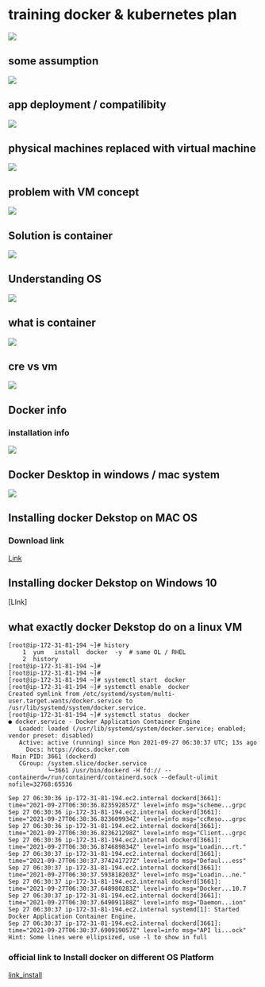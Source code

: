 # training docker & kubernetes plan 


<img src="plan.png">

## some assumption 

<img src="app2cont.png">

## app deployment / compatilibity 

<img src="app1.png">

## physical machines replaced with virtual machine 

<img src="vm.png">

## problem with VM concept 

<img src="vmprob.png">

## Solution is container

<img src="cont.png">

## Understanding OS 

<img src="os.png">

## what is container 

<img src="container.png">

## cre vs vm

<img src="cre.png">

## Docker info 

### installation info 

<img src="install.png">

## Docker Desktop in windows / mac system 

<img src="dockerdesktop.png">

## Installing docker Dekstop on MAC OS

### Download link 

[Link](https://hub.docker.com/editions/community/docker-ce-desktop-mac)

## Installing docker Dekstop on Windows 10 

[LInk]

## what exactly docker Dekstop do on a linux VM 

```
[root@ip-172-31-81-194 ~]# history 
    1  yum   install  docker  -y  # same OL / RHEL 
    2  history 
[root@ip-172-31-81-194 ~]# 
[root@ip-172-31-81-194 ~]# 
[root@ip-172-31-81-194 ~]# systemctl start  docker 
[root@ip-172-31-81-194 ~]# systemctl enable  docker 
Created symlink from /etc/systemd/system/multi-user.target.wants/docker.service to /usr/lib/systemd/system/docker.service.
[root@ip-172-31-81-194 ~]# systemctl status  docker 
● docker.service - Docker Application Container Engine
   Loaded: loaded (/usr/lib/systemd/system/docker.service; enabled; vendor preset: disabled)
   Active: active (running) since Mon 2021-09-27 06:30:37 UTC; 13s ago
     Docs: https://docs.docker.com
 Main PID: 3661 (dockerd)
   CGroup: /system.slice/docker.service
           └─3661 /usr/bin/dockerd -H fd:// --containerd=/run/containerd/containerd.sock --default-ulimit nofile=32768:65536

Sep 27 06:30:36 ip-172-31-81-194.ec2.internal dockerd[3661]: time="2021-09-27T06:30:36.823592857Z" level=info msg="scheme...grpc
Sep 27 06:30:36 ip-172-31-81-194.ec2.internal dockerd[3661]: time="2021-09-27T06:30:36.823609934Z" level=info msg="ccReso...grpc
Sep 27 06:30:36 ip-172-31-81-194.ec2.internal dockerd[3661]: time="2021-09-27T06:30:36.823621298Z" level=info msg="Client...grpc
Sep 27 06:30:36 ip-172-31-81-194.ec2.internal dockerd[3661]: time="2021-09-27T06:30:36.874689834Z" level=info msg="Loadin...rt."
Sep 27 06:30:37 ip-172-31-81-194.ec2.internal dockerd[3661]: time="2021-09-27T06:30:37.374241727Z" level=info msg="Defaul...ess"
Sep 27 06:30:37 ip-172-31-81-194.ec2.internal dockerd[3661]: time="2021-09-27T06:30:37.593818203Z" level=info msg="Loadin...ne."
Sep 27 06:30:37 ip-172-31-81-194.ec2.internal dockerd[3661]: time="2021-09-27T06:30:37.648980283Z" level=info msg="Docker...10.7
Sep 27 06:30:37 ip-172-31-81-194.ec2.internal dockerd[3661]: time="2021-09-27T06:30:37.649091188Z" level=info msg="Daemon...ion"
Sep 27 06:30:37 ip-172-31-81-194.ec2.internal systemd[1]: Started Docker Application Container Engine.
Sep 27 06:30:37 ip-172-31-81-194.ec2.internal dockerd[3661]: time="2021-09-27T06:30:37.690919057Z" level=info msg="API li...ock"
Hint: Some lines were ellipsized, use -l to show in full

```

### official link to Install docker on different OS Platform 

[link_install](https://docs.docker.com/engine/install/)


